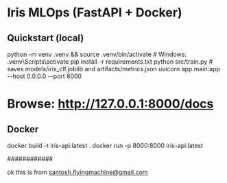 # Iris MLOps (FastAPI + Docker)

## Quickstart (local)
python -m venv .venv && source .venv/bin/activate  # Windows: .venv\Scripts\activate
pip install -r requirements.txt
python src/train.py  # saves models/iris_clf.joblib and artifacts/metrics.json
uvicorn app.main:app --host 0.0.0.0 --port 8000
# Browse: http://127.0.0.1:8000/docs

## Docker
docker build -t iris-api:latest .
docker run -p 8000:8000 iris-api:latest


############

ok this is from santosh.flyingmachine@gmail.com